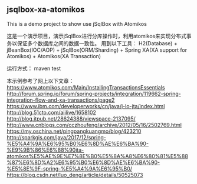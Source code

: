 ## jsqlbox-xa-atomikos 
This is a demo project to show use jSqlBox with Atomikos

这是一个演示项目，演示jSqlBox进行分库操作时，利用atomikos来实现分布式事务以保证多个数据库之间的数据一致性。
用到以下工具： H2(Database) + jBeanBox(IOC/AOP) + jSqlBox(ORM/Sharding) + Spring XA(XA support for Atomikos) + Atomikos(XA Transaction)

运行方式： maven test

本示例参考了网上以下文章：   
https://www.atomikos.com/Main/InstallingTransactionsEssentials
http://forum.spring.io/forum/spring-projects/integration/119662-spring-integration-flow-and-xa-transactions/page2
https://www.ibm.com/developerworks/cn/java/j-lo-jta/index.html
http://blog.51cto.com/aiilive/1658102
http://blog.itpub.net/28624388/viewspace-2137095/
http://www.cnblogs.com/cczhoufeng/archive/2012/05/16/2502769.html
https://my.oschina.net/pingpangkuangmo/blog/423210
http://sparkgis.com/java/2017/12/spring-%E5%A4%9A%E6%95%B0%E6%8D%AE%E6%BA%90-%E9%9B%86%E6%88%90jta-atomikos%E5%AE%9E%E7%8E%B0%E5%8A%A8%E6%80%81%E5%88%87%E6%8D%A2%E6%95%B0%E6%8D%AE%E6%BA%90-%E5%8E%9F-spring-%E5%A4%9A%E6%95%B0/
https://blog.csdn.net/luo_deng/article/details/50525073

